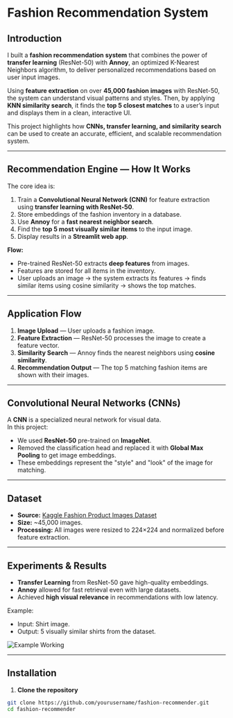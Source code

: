# Fashion Recommendation System

## Introduction
I built a **fashion recommendation system** that combines the power of **transfer learning** (ResNet-50) with **Annoy**, an optimized K-Nearest Neighbors algorithm, to deliver personalized recommendations based on user input images.  

Using **feature extraction** on over **45,000 fashion images** with ResNet-50, the system can understand visual patterns and styles. Then, by applying **KNN similarity search**, it finds the **top 5 closest matches** to a user’s input and displays them in a clean, interactive UI.  

This project highlights how **CNNs, transfer learning, and similarity search** can be used to create an accurate, efficient, and scalable recommendation system.

---

## Recommendation Engine — How It Works
The core idea is:
1. Train a **Convolutional Neural Network (CNN)** for feature extraction using **transfer learning with ResNet-50**.
2. Store embeddings of the fashion inventory in a database.
3. Use **Annoy** for a **fast nearest neighbor search**.
4. Find the **top 5 most visually similar items** to the input image.
5. Display results in a **Streamlit web app**.

**Flow:**
- Pre-trained ResNet-50 extracts **deep features** from images.
- Features are stored for all items in the inventory.
- User uploads an image → the system extracts its features → finds similar items using cosine similarity → shows the top matches.

---

## Application Flow
1. **Image Upload** — User uploads a fashion image.
2. **Feature Extraction** — ResNet-50 processes the image to create a feature vector.
3. **Similarity Search** — Annoy finds the nearest neighbors using **cosine similarity**.
4. **Recommendation Output** — The top 5 matching fashion items are shown with their images.

---

## Convolutional Neural Networks (CNNs)
A **CNN** is a specialized neural network for visual data.  
In this project:
- We used **ResNet-50** pre-trained on **ImageNet**.
- Removed the classification head and replaced it with **Global Max Pooling** to get image embeddings.
- These embeddings represent the "style" and "look" of the image for matching.

---

## Dataset
- **Source:** [Kaggle Fashion Product Images Dataset](https://www.kaggle.com/paramaggarwal/fashion-product-images-dataset)
- **Size:** ~45,000 images.
- **Processing:** All images were resized to 224×224 and normalized before feature extraction.

---

## Experiments & Results
- **Transfer Learning** from ResNet-50 gave high-quality embeddings.
- **Annoy** allowed for fast retrieval even with large datasets.
- Achieved **high visual relevance** in recommendations with low latency.

Example:
- Input: Shirt image.
- Output: 5 visually similar shirts from the dataset.

![Example Working](screenshots/home.png)

---

## Installation

1. **Clone the repository**
```bash
git clone https://github.com/yourusername/fashion-recommender.git
cd fashion-recommender
